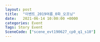 ```yaml
---
layout: post
title:  "이벤트_2019여름_0화_오프닝"
date:   2021-06-14 10:00:00 +0000
categories: Event
Tags: Story Event
SceneCode: ["scene_evt190627_cp0_q1_s10"]
---
```

